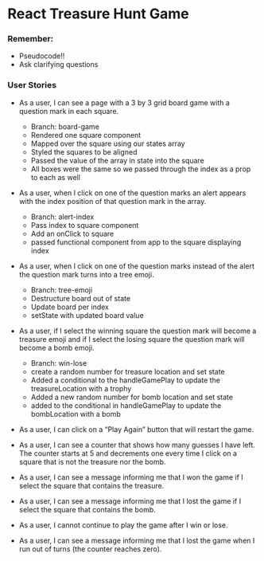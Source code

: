# React Treasure Hunt Game

### Remember:
- Pseudocode!!
- Ask clarifying questions

### User Stories
- As a user, I can see a page with a 3 by 3 grid board game with a question mark in each square.
    - Branch: board-game
    - Rendered one square component
    - Mapped over the square using our states array
    - Styled the squares to be aligned 
    - Passed the value of the array in state into the square
    - All boxes were the same so we passed through the index as a prop to each as well

- As a user, when I click on one of the question marks an alert appears with the index position of that question mark in the array.
    - Branch: alert-index
    - Pass index to square component
    - Add an onClick to square 
    - passed functional component from app to the square displaying index

- As a user, when I click on one of the question marks instead of the alert the question mark turns into a tree emoji.
    - Branch: tree-emoji
    - Destructure board out of state
    - Update board per index
    - setState with updated board value

- As a user, if I select the winning square the question mark will become a treasure emoji and if I select the losing square the question mark will become a bomb emoji.
    - Branch: win-lose
    - create a random number for treasure location and set state
    - Added a conditional to the handleGamePlay to update the treasureLocation with a trophy
    - Added a new random number for bomb location and set state
    - added to the conditional in handleGamePlay to update the bombLocation with a bomb

- As a user, I can click on a “Play Again” button that will restart the game.
- As a user, I can see a counter that shows how many guesses I have left. The counter starts at 5 and decrements one every time I click on a square that is not the treasure nor the bomb.
- As a user, I can see a message informing me that I won the game if I select the square that contains the treasure.
- As a user, I can see a message informing me that I lost the game if I select the square that contains the bomb.
- As a user, I cannot continue to play the game after I win or lose.
- As a user, I can see a message informing me that I lost the game when I run out of turns (the counter reaches zero).
